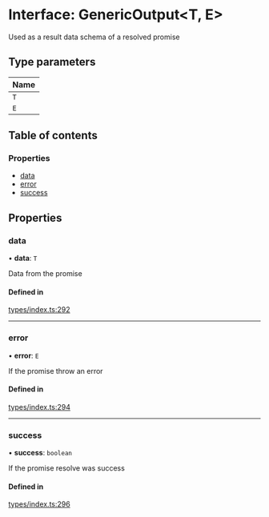 # Interface: GenericOutput<T, E\>

Used as a result data schema of a resolved promise

## Type parameters

| Name |
| :------ |
| `T` |
| `E` |

## Table of contents

### Properties

- [data](GenericOutput.md#data)
- [error](GenericOutput.md#error)
- [success](GenericOutput.md#success)

## Properties

### data

• **data**: `T`

Data from the promise

#### Defined in

[types/index.ts:292](https://github.com/nevermined-io/components-catalog/blob/b886bce/catalog/src/types/index.ts#L292)

___

### error

• **error**: `E`

If the promise throw an error

#### Defined in

[types/index.ts:294](https://github.com/nevermined-io/components-catalog/blob/b886bce/catalog/src/types/index.ts#L294)

___

### success

• **success**: `boolean`

If the promise resolve was success

#### Defined in

[types/index.ts:296](https://github.com/nevermined-io/components-catalog/blob/b886bce/catalog/src/types/index.ts#L296)
